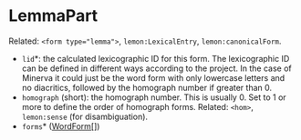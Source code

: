 # LemmaPart

Related: `<form type="lemma">`, `lemon:LexicalEntry`, `lemon:canonicalForm`.

- `lid`\*: the calculated lexicographic ID for this form. The lexicographic ID can be defined in different ways according to the project. In the case of Minerva it could just be the word form with only lowercase letters and no diacritics, followed by the homograph number if greater than 0.
- `homograph` (short): the homograph number. This is usually 0. Set to 1 or more to define the order of homograph forms. Related: `<hom>`, `lemon:sense` (for disambiguation).
- `forms`\* ([WordForm[]](word-forms-part.md))